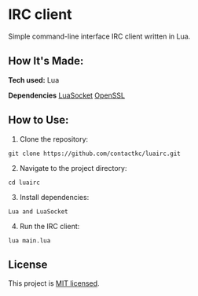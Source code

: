 # IRC client
Simple command-line interface IRC client written in Lua.

## How It's Made:

**Tech used:** Lua

**Dependencies** [LuaSocket](https://w3.impa.br/~diego/software/luasocket/) [OpenSSL](https://luarocks.org/modules/zhaozg/openssl)

## How to Use:

1. Clone the repository:
```
git clone https://github.com/contactkc/luairc.git
```
2. Navigate to the project directory:
```
cd luairc
```
3. Install dependencies:
```
Lua and LuaSocket
```
4. Run the IRC client:
```
lua main.lua
```

## License
This project is [MIT licensed](LICENSE).
